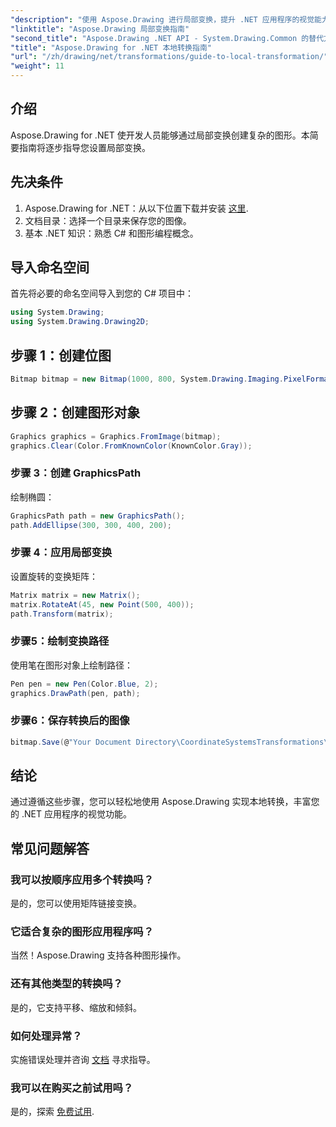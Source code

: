 ```yaml
---
"description": "使用 Aspose.Drawing 进行局部变换，提升 .NET 应用程序的视觉能力。本教程将指导您如何应用变换矩阵创建令人惊叹的图形。"
"linktitle": "Aspose.Drawing 局部变换指南"
"second_title": "Aspose.Drawing .NET API - System.Drawing.Common 的替代方案"
"title": "Aspose.Drawing for .NET 本地转换指南"
"url": "/zh/drawing/net/transformations/guide-to-local-transformation/"
"weight": 11
---
```


## 介绍

Aspose.Drawing for .NET 使开发人员能够通过局部变换创建复杂的图形。本简要指南将逐步指导您设置局部变换。

## 先决条件

1. Aspose.Drawing for .NET：从以下位置下载并安装 [这里](https://releases。aspose.com/drawing/net/).
2. 文档目录：选择一个目录来保存您的图像。
3. 基本 .NET 知识：熟悉 C# 和图形编程概念。

## 导入命名空间

首先将必要的命名空间导入到您的 C# 项目中：

```csharp
using System.Drawing;
using System.Drawing.Drawing2D;
```

## 步骤 1：创建位图

```csharp
Bitmap bitmap = new Bitmap(1000, 800, System.Drawing.Imaging.PixelFormat.Format32bppPArgb);
```

## 步骤 2：创建图形对象

```csharp
Graphics graphics = Graphics.FromImage(bitmap);
graphics.Clear(Color.FromKnownColor(KnownColor.Gray));
```

### 步骤 3：创建 GraphicsPath

绘制椭圆：

```csharp
GraphicsPath path = new GraphicsPath();
path.AddEllipse(300, 300, 400, 200);
```

### 步骤 4：应用局部变换

设置旋转的变换矩阵：

```csharp
Matrix matrix = new Matrix();
matrix.RotateAt(45, new Point(500, 400));
path.Transform(matrix);
```

### 步骤5：绘制变换路径

使用笔在图形对象上绘制路径：

```csharp
Pen pen = new Pen(Color.Blue, 2);
graphics.DrawPath(pen, path);
```

### 步骤6：保存转换后的图像

```csharp
bitmap.Save(@"Your Document Directory\CoordinateSystemsTransformations\LocalTransformation_out.png");
```

## 结论

通过遵循这些步骤，您可以轻松地使用 Aspose.Drawing 实现本地转换，丰富您的 .NET 应用程序的视觉功能。

## 常见问题解答

### 我可以按顺序应用多个转换吗？  
是的，您可以使用矩阵链接变换。

### 它适合复杂的图形应用程序吗？  
当然！Aspose.Drawing 支持各种图形操作。

### 还有其他类型的转换吗？  
是的，它支持平移、缩放和倾斜。

### 如何处理异常？  
实施错误处理并咨询 [文档](https://reference.aspose.com/drawing/net/) 寻求指导。

### 我可以在购买之前试用吗？  
是的，探索 [免费试用](https://releases。aspose.com/).